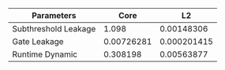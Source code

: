 | Parameters | Core | L2 |
| --- | --- | --- |
| Subthreshold Leakage | 1.098 | 0.00148306 |
| Gate Leakage | 0.00726281 | 0.000201415 |
| Runtime Dynamic | 0.308198 | 0.00563877 |
